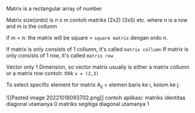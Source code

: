 Matrix is a rectangular array of number

Matrix size(ordo) is n x m
	contoh matriks (2x2) (3x5) etc.
where n is a row and m is the collumn

if m = n:
the matrix will be square = `square matrix` dengan ordo n.

If matrix is only consists of 1 collumn, it's called `matrix collumn`
If matrix is only consists of 1 row, it's called `matrix row`

Vector only 1 Dimension, so vector matrix usually is either a matrix collumn or a matrix row
	contoh: titik `x = (2,3)`

To select specific element for matrix
A<sub>ij</sub> = elemen baris ke i, kolom ke j.

![[Pasted image 20221018093702.png]]
	contoh aplikasi:
	matriks identitas diagonal utamanya 0
	matriks segitiga diagonal utamanya 1

